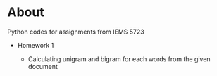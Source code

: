 # About

Python codes for assignments from IEMS 5723

* Homework 1

    * Calculating unigram and bigram for each words from the given document
